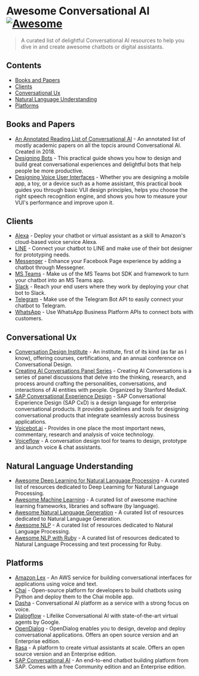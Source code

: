 # Awesome Conversational AI [![Awesome](https://awesome.re/badge.svg)](https://awesome.re)
> A curated list of delightful Conversational AI resources to help you dive in and create awesome chatbots or digital assistants.

## Contents

- [Books and Papers](#books-and-papers)
- [Clients](#clients)
- [Conversational Ux](#conversational-ux)
- [Natural Language Understanding](#natural-language-understanding)
- [Platforms](#platforms)

## Books and Papers

- [An Annotated Reading List of Conversational AI](https://medium.com/x8-the-ai-community/a-reading-list-and-mini-survey-of-conversational-ai-32fceea97180) - An annotated list of mostly academic papers on all the topcis around Conversational AI. Created in 2018.
- [Designing Bots](https://www.oreilly.com/library/view/designing-bots/9781491974810/) - This practical guide shows you how to design and build great conversational experiences and delightful bots that help people be more productive.
- [Designing Voice User Interfaces](https://www.oreilly.com/library/view/designing-voice-user/9781491955406/) - Whether you are designing a mobile app, a toy, or a device such as a home assistant, this practical book guides you through basic VUI design principles, helps you choose the right speech recognition engine, and shows you how to measure your VUI's performance and improve upon it.

## Clients

- [Alexa](https://developer.amazon.com/) - Deploy your chatbot or virtual assistant as a skill to Amazon's cloud-based voice service Alexa.
- [LINE](https://developers.line.biz/) - Connect your chatbot to LINE and make use of their bot designer for prototyping needs.
- [Messenger](https://developers.facebook.com/docs/messenger-platform/) - Enhance your Facebook Page experience by adding a chatbot through Messegner.
- [MS Teams](https://developer.microsoft.com/microsoft-teams) - Make us of the MS Teams bot SDK and framework to turn your chatbot into an MS Teams app.
- [Slack](https://api.slack.com/) - Reach your end users where they work by deploying your chat bot to Slack.
- [Telegram](https://core.telegram.org/) - Make use of the Telegram Bot API to easily connect your chatbot to Telegram.
- [WhatsApp](https://developers.facebook.com/docs/whatsapp/) - Use WhatsApp Business Platform APIs to connect bots with customers.

## Conversational Ux

- [Conversation Design Institute](https://www.conversationdesigninstitute.com/) - An institute, first of its kind (as far as I know), offering courses, certifications, and an annual conference on Conversational Design.
- [Creating AI Conversations Panel Series](https://www.youtube.com/playlist?list=PL_kEIZJfQ6lIALEhtaFYuIsPtzeKtJ4_h) - Creating AI Conversations is a series of panel discussions that delve into the thinking, research, and process around crafting the personalities, conversations, and interactions of AI entities with people. Organized by Stanford MediaX.
- [SAP Conversational Experience Design](https://experience.sap.com/conversational-ux/) - SAP Conversational Experience Design (SAP CxD) is a design language for enterprise conversational products. It provides guidelines and tools for designing conversational products that integrate seamlessly across business applications.
- [Voicebot.ai](https://voicebot.ai/) - Provides in one place the most important news, commentary, research and analysis of voice technology.
- [Voiceflow](https://www.voiceflow.com/) - A conversation design tool for teams to design, prototype and launch voice & chat assistants.

## Natural Language Understanding

- [Awesome Deep Learning for Natural Language Processing](https://github.com/brianspiering/awesome-dl4nlp) - A curated list of resources dedicated to Deep Learning for Natural Language Processing.
- [Awesome Machine Learning](https://github.com/josephmisiti/awesome-machine-learning) - A curated list of awesome machine learning frameworks, libraries and software (by language).
- [Awesome Natural Language Generation](https://github.com/accelerated-text/awesome-nlg) - A curated list of resources dedicated to Natural Language Generation.
- [Awesome NLP](https://github.com/keon/awesome-nlp) - A curated list of resources dedicated to Natural Language Processing.
- [Awesome NLP with Ruby](https://github.com/arbox/nlp-with-ruby) - A curated list of resources dedicated to Natural Language Processing and text processing for Ruby.

## Platforms

- [Amazon Lex](https://aws.amazon.com/lex/) - An AWS service for building conversational interfaces for applications using voice and text.
- [Chai](https://chai.ml/) - Open-source platform for developers to build chatbots using Python and deploy them to the Chai mobile app.
- [Dasha](https://dasha.ai/) - Conversational AI platform as a service with a strong focus on voice.
- [Dialogflow](https://cloud.google.com/dialogflow) - Lifelike Conversational AI with state-of-the-art virtual agents by Google.
- [OpenDialog](https://opendialog.ai/) - OpenDialog enables you to design, develop and deploy conversational applications. Offers an open source version and an Enterprise edition.
- [Rasa](https://rasa.com/) - A platform to create virtual assistants at scale. Offers an open source version and an Enterprise edition.
- [SAP Conversational AI](https://cai.tools.sap/) - An end-to-end chatbot building platform from SAP. Comes with a free Community edition and an Enterprise edition.
